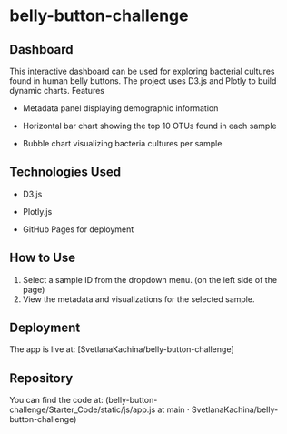 # belly-button-challenge
## **Dashboard**
This interactive dashboard can be used for exploring bacterial cultures found in human belly buttons. The project uses D3.js and Plotly to build dynamic charts.
Features
-	Metadata panel displaying demographic information
+	Horizontal bar chart showing the top 10 OTUs found in each sample
*	Bubble chart visualizing bacteria cultures per sample

## **Technologies Used**
-	D3.js
+	Plotly.js
*	GitHub Pages for deployment

## **How to Use**
1.	Select a sample ID from the dropdown menu. (on the left side of the page)
2.	View the metadata and visualizations for the selected sample.

## **Deployment**
The app is live at: [SvetlanaKachina/belly-button-challenge]

## **Repository**
You can find the code at: (belly-button-challenge/Starter_Code/static/js/app.js at main · SvetlanaKachina/belly-button-challenge)
